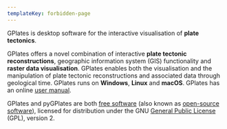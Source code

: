 ```yaml
---
templateKey: forbidden-page
---
```

GPlates is desktop software for the interactive visualisation of __plate tectonics__.

GPlates offers a novel combination of interactive __plate tectonic reconstructions__, geographic information system (GIS) functionality and __raster data visualisation__. GPlates enables both the visualisation and the manipulation of plate tectonic reconstructions and associated data through geological time. GPlates runs on __Windows__, __Linux__ and __macOS__. GPlates has an online [user manual](/docs).

GPlates and pyGPlates are both [free software](https://www.gnu.org/philosophy/free-sw.html) (also known as [open-source software](https://opensource.org/docs/definition.php)), licensed for distribution under the GNU [General Public License](https://www.gnu.org/licenses/old-licenses/gpl-2.0.html) (GPL), version 2.






